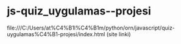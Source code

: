# js-quiz_uygulamas--projesi

file:///C:/Users/at%C4%B1l%C4%B1m/python/orn/javascript/quiz-uygulamas%C4%B1-projesi/index.html (site linki)
